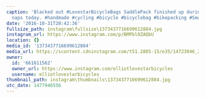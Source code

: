 ```yaml
---
caption: 'Blacked out #LovestarBicycleBags SaddlePack finished up during the kids
  naps today. #handmade #cycling #bicycle #bicyclebag #bikepacking #SewRad'
date: '2016-10-31T20:42:36'
fullsize_path: instagram\fullsize\1373437716699612884.jpg
instagram_url: https://www.instagram.com/p/BMPblOZAQbU
location: {}
media_id: '1373437716699612884'
media_url: https://scontent.cdninstagram.com/t51.2885-15/e35/14723046_232062950546204_5755036948624310272_n.jpg?ig_cache_key=MTM3MzQzNzcxNjY5OTYxMjg4NA%3D%3D.2
owner:
  id: '661611562'
  owner_url: https://www.instagram.com/elliotlovestarbicycles
  username: elliotlovestarbicycles
thumbnail_path: instagram\thumbnails\1373437716699612884.jpg
utc_date: 1477946556
---
```

